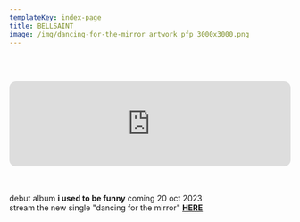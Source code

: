 ```yaml
---
templateKey: index-page
title: BELLSAINT
image: /img/dancing-for-the-mirror_artwork_pfp_3000x3000.png
---
```

<br><br>

<iframe style="border-radius:12px" src="https://open.spotify.com/embed/album/57AgoXhWPiwZF3QEP386mY?utm_source=generator&theme=0" width="100%" height="152" frameBorder="0" allowfullscreen="" allow="autoplay; clipboard-write; encrypted-media; fullscreen; picture-in-picture" loading="lazy"></iframe>

<br><br>debut album **i used to be funny** coming 20 oct 2023<br>stream the new single "dancing for the mirror" [**HERE**](https://ffm.to/bellsaint_dancingforthemirror)</br>

<br><br>
